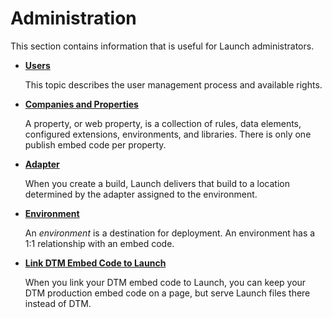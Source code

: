 # Administration

This section contains information that is useful for Launch administrators.

* [**Users**](users.md)

  This topic describes the user management process and available rights.

* [**Companies and Properties**](companies-and-properties.md)

  A property, or web property, is a collection of rules, data elements, configured extensions, environments, and libraries. There is only one publish embed code per property.

* [**Adapter**](adapters.md)

  When you create a build, Launch delivers that build to a location determined by the adapter assigned to the environment.

* [**Environment**](environments.md)

  An _environment_ is a destination for deployment. An environment has a 1:1 relationship with an embed code.

* [**Link DTM Embed Code to Launch**]()

  When you link your DTM embed code to Launch, you can keep your DTM production embed code on a page, but serve Launch files there instead of DTM.

